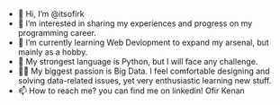 - 👋 Hi, I’m @itsofirk
- 👀 I’m interested in sharing my experiences and progress on my programming career.
- 🌱 I’m currently learning Web Devlopment to expand my arsenal, but mainly as a hobby.
- 📕 My strongest language is Python, but I will face any challenge.
- 🐱‍👤 My biggest passion is Big Data. I feel comfortable designing and solving data-related issues, yet very enthusiastic learning new stuff.
- 📫 How to reach me? you can find me on linkedin! Ofir Kenan

<!---
itsofirk/itsofirk is a ✨ special ✨ repository because its `README.md` (this file) appears on your GitHub profile.
You can click the Preview link to take a look at your changes.
--->
